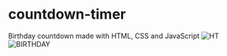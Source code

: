 # countdown-timer
Birthday countdown made with HTML, CSS and JavaScript
![HT](https://user-images.githubusercontent.com/85305670/162015091-212f5b94-2544-470f-9d19-dfb203d75892.png)
![BIRTHDAY](https://user-images.githubusercontent.com/85305670/162013958-075ddaf5-2122-4bc0-b152-5b56dbba6d1f.png)

